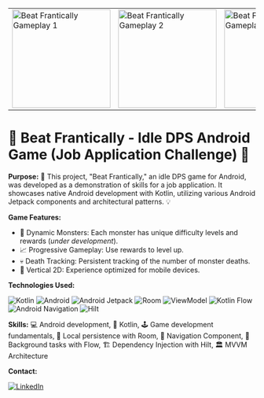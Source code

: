 <table align = "center" style = "border-collapse: collapse;">
  <tr>
    <td style = "border: none;"><img src="https://github.com/JassonRDV/Develop-a-Game-in-Native-Android-with-Kotlin/blob/master/images/1.png" width="200" alt="Beat Frantically Gameplay 1"></td>
    <td style = "border: none;"><img src="https://github.com/JassonRDV/Develop-a-Game-in-Native-Android-with-Kotlin/blob/master/images/2.png" width="200" alt="Beat Frantically Gameplay 2"></td>
    <td style = "border: none;"><img src="https://github.com/JassonRDV/Develop-a-Game-in-Native-Android-with-Kotlin/blob/master/images/3.png" width="200" alt="Beat Frantically Gameplay 3"></td>
    <td style = "border: none;"><img src="https://github.com/JassonRDV/Develop-a-Game-in-Native-Android-with-Kotlin/blob/master/images/4.png" width="200" alt="Beat Frantically Gameplay 4"></td>
  </tr>
</table>

# 👾 Beat Frantically - Idle DPS Android Game (Job Application Challenge) 🚀

**Purpose:** 🎯 This project, "Beat Frantically," an idle DPS game for Android, was developed as a demonstration of skills for a job application. It showcases native Android development with Kotlin, utilizing various Android Jetpack components and architectural patterns. 💡

**Game Features:**
* 👹 Dynamic Monsters: Each monster has unique difficulty levels and rewards (*under development*).
* 📈 Progressive Gameplay: Use rewards to level up.
* 💀 Death Tracking: Persistent tracking of the number of monster deaths.
* 📱 Vertical 2D: Experience optimized for mobile devices.

**Technologies Used:**
<p align="left">
  <img src="https://img.shields.io/badge/Kotlin-0095D5?style=for-the-badge&logo=kotlin&logoColor=white" alt="Kotlin"/>
  <img src="https://img.shields.io/badge/Android-3DDC84?style=for-the-badge&logo=android&logoColor=white" alt="Android"/>
  <img src="https://img.shields.io/badge/Android_Jetpack-4285F4?style=for-the-badge&logo=android&logoColor=white" alt="Android Jetpack"/>
  <img src="https://img.shields.io/badge/Room-F7F0E7?style=for-the-badge&logo=android&logoColor=black" alt="Room"/>
  <img src="https://img.shields.io/badge/ViewModel-F7F0E7?style=for-the-badge&logo=android&logoColor=black" alt="ViewModel"/>
  <img src="https://img.shields.io/badge/Kotlin_Flow-F7F0E7?style=for-the-badge&logo=kotlin&logoColor=black" alt="Kotlin Flow"/>
  <img src="https://img.shields.io/badge/Android_Navigation-F7F0E7?style=for-the-badge&logo=android&logoColor=black" alt="Android Navigation"/>
  <img src="https://img.shields.io/badge/Hilt-00D1FE?style=for-the-badge&logo=android&logoColor=white" alt="Hilt"/>
</p>

**Skills:** 💻 Android development, 🚀 Kotlin, 🕹️ Game development fundamentals, 💾 Local persistence with Room, 🧭 Navigation Component, 🔄 Background tasks with Flow, 🏗️ Dependency Injection with Hilt, 🏛️ MVVM Architecture

**Contact:**
<p align="left">
  <a href="https://www.linkedin.com/in/jasson-ramos-66b897340/" target="_blank">
    <img src="https://img.shields.io/badge/LinkedIn-0077B5?style=for-the-badge&logo=linkedin&logoColor=white" alt="LinkedIn"/>
  </a>
</p>
